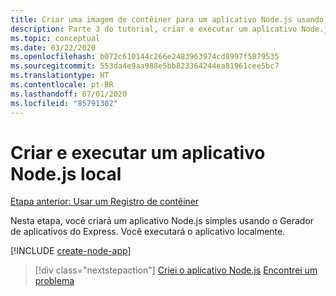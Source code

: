 ```yaml
---
title: Criar uma imagem de contêiner para um aplicativo Node.js usando o Visual Studio Code
description: Parte 3 do tutorial, criar e executar um aplicativo Node.js local
ms.topic: conceptual
ms.date: 03/22/2020
ms.openlocfilehash: b072c610144c266e2483963974cd8997f5879535
ms.sourcegitcommit: 553da4e9aa988e5bb823364244ea81961cee5bc7
ms.translationtype: HT
ms.contentlocale: pt-BR
ms.lasthandoff: 07/01/2020
ms.locfileid: "85791302"
---
```

# <a name="create-and-run-a-local-nodejs-app"></a>Criar e executar um aplicativo Node.js local

[Etapa anterior: Usar um Registro de contêiner](tutorial-vscode-docker-node-02.md)

Nesta etapa, você criará um aplicativo Node.js simples usando o Gerador de aplicativos do Express. Você executará o aplicativo localmente.

[!INCLUDE [create-node-app](includes/create-node-app.md)]

> [!div class="nextstepaction"]
> [Criei o aplicativo Node.js](tutorial-vscode-docker-node-04.md) [Encontrei um problema](https://www.research.net/r/PWZWZ52?tutorial=node-deployment-azureappservice&step=create-app)
